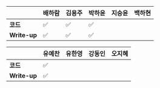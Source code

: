 |              | 배하람 | 김용주             | 박하윤 | 지승윤 | 백하현 |
| ------------ | ------ | ------------------ | ------ | ------ | ------ |
| **코드**     | :white_check_mark: | :white_check_mark: | :white_check_mark:|        |        |
| **Write-up** | :white_check_mark: | :white_check_mark: |:white_check_mark:|        |        |



|              | 유예찬 | 유한영 | 강동인 | 오지혜 |
| ------------ | ------ | ------ | ------ | ------ |
| **코드**     |:white_check_mark:|        |        |        |
| **Write-up** |:white_check_mark:|        |        |        |

